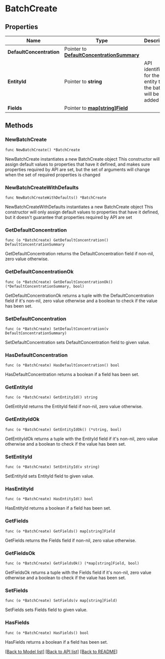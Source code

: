 # BatchCreate

## Properties

Name | Type | Description | Notes
------------ | ------------- | ------------- | -------------
**DefaultConcentration** | Pointer to [**DefaultConcentrationSummary**](DefaultConcentrationSummary.md) |  | [optional] 
**EntityId** | Pointer to **string** | API identifier for the entity that the batch will be added to. | [optional] 
**Fields** | Pointer to [**map[string]Field**](Field.md) |  | [optional] 

## Methods

### NewBatchCreate

`func NewBatchCreate() *BatchCreate`

NewBatchCreate instantiates a new BatchCreate object
This constructor will assign default values to properties that have it defined,
and makes sure properties required by API are set, but the set of arguments
will change when the set of required properties is changed

### NewBatchCreateWithDefaults

`func NewBatchCreateWithDefaults() *BatchCreate`

NewBatchCreateWithDefaults instantiates a new BatchCreate object
This constructor will only assign default values to properties that have it defined,
but it doesn't guarantee that properties required by API are set

### GetDefaultConcentration

`func (o *BatchCreate) GetDefaultConcentration() DefaultConcentrationSummary`

GetDefaultConcentration returns the DefaultConcentration field if non-nil, zero value otherwise.

### GetDefaultConcentrationOk

`func (o *BatchCreate) GetDefaultConcentrationOk() (*DefaultConcentrationSummary, bool)`

GetDefaultConcentrationOk returns a tuple with the DefaultConcentration field if it's non-nil, zero value otherwise
and a boolean to check if the value has been set.

### SetDefaultConcentration

`func (o *BatchCreate) SetDefaultConcentration(v DefaultConcentrationSummary)`

SetDefaultConcentration sets DefaultConcentration field to given value.

### HasDefaultConcentration

`func (o *BatchCreate) HasDefaultConcentration() bool`

HasDefaultConcentration returns a boolean if a field has been set.

### GetEntityId

`func (o *BatchCreate) GetEntityId() string`

GetEntityId returns the EntityId field if non-nil, zero value otherwise.

### GetEntityIdOk

`func (o *BatchCreate) GetEntityIdOk() (*string, bool)`

GetEntityIdOk returns a tuple with the EntityId field if it's non-nil, zero value otherwise
and a boolean to check if the value has been set.

### SetEntityId

`func (o *BatchCreate) SetEntityId(v string)`

SetEntityId sets EntityId field to given value.

### HasEntityId

`func (o *BatchCreate) HasEntityId() bool`

HasEntityId returns a boolean if a field has been set.

### GetFields

`func (o *BatchCreate) GetFields() map[string]Field`

GetFields returns the Fields field if non-nil, zero value otherwise.

### GetFieldsOk

`func (o *BatchCreate) GetFieldsOk() (*map[string]Field, bool)`

GetFieldsOk returns a tuple with the Fields field if it's non-nil, zero value otherwise
and a boolean to check if the value has been set.

### SetFields

`func (o *BatchCreate) SetFields(v map[string]Field)`

SetFields sets Fields field to given value.

### HasFields

`func (o *BatchCreate) HasFields() bool`

HasFields returns a boolean if a field has been set.


[[Back to Model list]](../README.md#documentation-for-models) [[Back to API list]](../README.md#documentation-for-api-endpoints) [[Back to README]](../README.md)


